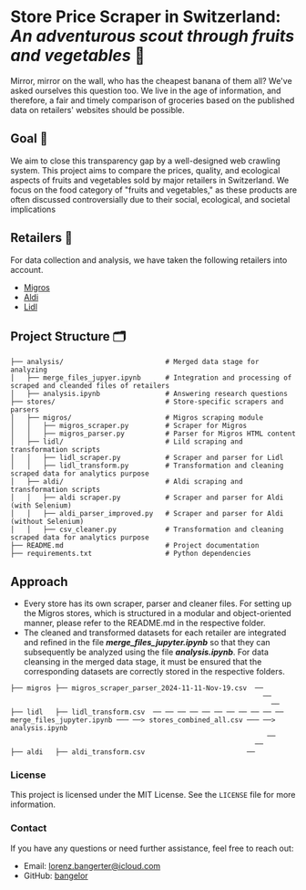 
# Store Price Scraper in Switzerland: ***An adventurous scout through fruits and vegetables***  🍌

Mirror, mirror on the wall, who has the cheapest banana of them all? We've asked ourselves this question too. We live in the age of information, and therefore, a fair and timely comparison of groceries based on the published data on retailers' websites should be possible. 

## Goal 🎯
We aim to close this transparency gap by a well-designed web crawling system. This project aims to compare the prices, quality, and ecological aspects of fruits and vegetables sold by major retailers in Switzerland. We focus on the food category of "fruits and vegetables," as these products are often discussed controversially due to their social, ecological, and societal implications

## Retailers 🏬
For data collection and analysis, we have taken the following retailers into account.

- [Migros](https://www.migros.ch/de)
- [Aldi](https://www.aldi-now.ch/de)
- [Lidl](https://sortiment.lidl.ch/de)

## Project Structure 🗂️
```
├── analysis/                         # Merged data stage for analyzing
│   ├── merge_files_jupyer.ipynb      # Integration and processing of scraped and cleanded files of retailers
│   ├── analysis.ipynb                # Answering research questions
├── stores/                           # Store-specific scrapers and parsers
│   ├── migros/                       # Migros scraping module
│   │   ├── migros_scraper.py         # Scraper for Migros
│   │   ├── migros_parser.py          # Parser for Migros HTML content
│   ├── lidl/                         # Lild scraping and transformation scripts
│   │   ├── lidl_scraper.py           # Scraper and parser for Lidl
│   │   ├── lidl_transform.py         # Transformation and cleaning scraped data for analytics purpose
│   ├── aldi/                         # Aldi scraping and transformation scripts
│   │   ├── aldi scraper.py           # Scraper and parser for Aldi (with Selenium)
│   │   ├── aldi_parser_improved.py   # Scraper and parser for Aldi (without Selenium)
│   │   ├── csv_cleaner.py            # Transformation and cleaning scraped data for analytics purpose
├── README.md                         # Project documentation
├── requirements.txt                  # Python dependencies

```
## Approach
- Every store has its own scraper, parser and cleaner files. For setting up the Migros stores, which is structured in a modular and object-oriented manner, please refer to the README.md in the respective folder. 
- The cleaned and transformed datasets for each retailer are integrated and refined in the file ***merge_files_jupyter.ipynb*** so that they can subsequently be analyzed using the file ***analysis.ipynb***. For data cleansing in the merged data stage, it must be ensured that the corresponding datasets are correctly stored in the respective folders.

```
├── migros ├── migros_scraper_parser_2024-11-11-Nov-19.csv  ──
                                                              ──
                                                                ──
├── lidl   ├── lidl_transform.csv  ── ── ── ── ── ── ── ── ── ── ──   merge_files_jupyter.ipynb ─── ──> stores_combined_all.csv ─── ──> analysis.ipynb
                                                               ──
                                                            ──
├── aldi   ├── aldi_transform.csv                         ──

```

### License

This project is licensed under the MIT License. See the `LICENSE` file for more information.

### Contact

If you have any questions or need further assistance, feel free to reach out:

- Email: lorenz.bangerter@icloud.com
- GitHub: [bangelor](https://github.com/bangelor)
